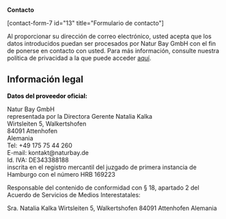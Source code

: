 <!-- wp:columns -->
<div class="wp-block-columns"><!-- wp:column -->
<div class="wp-block-column"><!-- wp:paragraph -->
<p><strong>Contacto</strong></p>
<!-- /wp:paragraph -->

<!-- wp:contact-form-7/contact-form-selector {"id":13,"title":"Formularz kontaktowy"} -->
<div class="wp-block-contact-form-7-contact-form-selector">[contact-form-7 id=&quot;13&quot; title=&quot;Formulario de contacto&quot;]</div>
<!-- /wp:contact-form-7/contact-form-selector -->

<!-- wp:paragraph -->
<p>Al proporcionar su dirección de correo electrónico, usted acepta que los datos introducidos puedan ser procesados por Natur Bay GmbH con el fin de ponerse en contacto con usted. Para más información, consulte nuestra política de privacidad a la que puede acceder <a href="https://primabiotic.de/datenschutzerklaerung/">aquí</a>.</p>
<!-- /wp:paragraph --></div>
<!-- /wp:column --></div>
<!-- /wp:columns -->

<!-- wp:paragraph -->
<p><h2><strong>Información legal</strong></h2><strong style="font-size: revert; color: initial;">Datos del proveedor oficial:</strong> <p>Natur Bay GmbH<br>representada por la Directora Gerente Natalia Kalka <br>Wirtsleiten 5, Walkertshofen<br>84091 Attenhofen<br>Alemania<br>Tel: +49 175 75 44 260 <br>E-mail: kontakt@naturbay.de<br>Id. IVA:  DE343388188<br>inscrita en el registro mercantil del juzgado de primera instancia de Hamburgo con el número HRB 169223</p>Responsable del contenido de conformidad con § 18, apartado 2 del Acuerdo de Servicios de Medios Interestatales: <p>Sra. Natalia Kalka Wirtsleiten 5, Walkertshofen 84091 Attenhofen Alemania</p> </p>
<!-- /wp:paragraph -->
